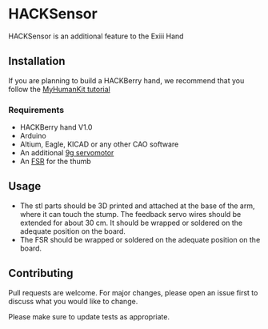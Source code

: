 
# HACKSensor

HACKSensor is an additional feature to the Exiii Hand

## Installation
If you are planning to build a HACKBerry hand, we recommend that you follow the [MyHumanKit tutorial](https://myhumankit.org/en/tutoriels/myoelectric-exiii-hand/ "MHK exiii tutorial")

### Requirements
* HACKBerry hand V1.0
* Arduino
* Altium, Eagle, KICAD or any other CAO software
* An additional [9g servomotor](https://www.pololu.com/product/2818) 
* An [FSR]( https://www.pololu.com/product/1696) for the thumb


## Usage
* The stl parts should be 3D printed and attached at the base of the arm, where it can touch the stump. The feedback servo wires should be extended for about 30 cm. It should be wrapped or soldered on the adequate position on the board.
* The FSR should be wrapped or soldered on the adequate position on the board.


## Contributing
Pull requests are welcome. For major changes, please open an issue first to discuss what you would like to change.

Please make sure to update tests as appropriate.


